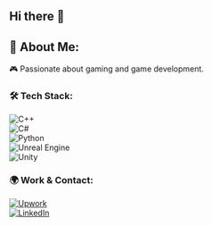## Hi there 👋
## 👋 About Me:  
🎮 Passionate about gaming and game development.  

### 🛠 Tech Stack:
![C++](https://img.shields.io/badge/-C++-00599C?style=flat&logo=c%2B%2B&logoColor=white)  
![C#](https://img.shields.io/badge/-C%23-239120?style=flat&logo=csharp&logoColor=white)  
![Python](https://img.shields.io/badge/-Python-3776AB?style=flat&logo=python&logoColor=white)  
![Unreal Engine](https://img.shields.io/badge/-Unreal%20Engine-313131?style=flat&logo=unrealengine&logoColor=white)  
![Unity](https://img.shields.io/badge/-Unity-000000?style=flat&logo=unity&logoColor=white)  

### 🌍 Work & Contact:
[![Upwork](https://img.shields.io/badge/-Upwork-6FDA44?style=flat&logo=upwork&logoColor=white)](https://www.upwork.com/freelancers/~01313e49e91cc7e858)  
[![LinkedIn](https://img.shields.io/badge/-LinkedIn-blue?style=flat&logo=linkedin)](https://www.linkedin.com/in/huynh-anh-796726241/)  


